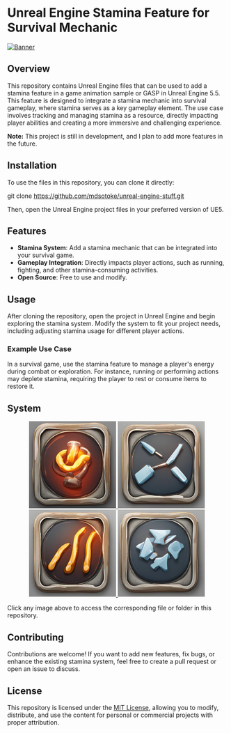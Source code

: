 # Unreal Engine Stamina Feature for Survival Mechanic  

[![Banner](https://i.postimg.cc/GtgdSj2Z/stats.jpg)](https://postimg.cc/0KSTzD7f)

## Overview  
This repository contains Unreal Engine files that can be used to add a stamina feature in a game animation sample or GASP in Unreal Engine 5.5. This feature is designed to integrate a stamina mechanic into survival gameplay, where stamina serves as a key gameplay element. The use case involves tracking and managing stamina as a resource, directly impacting player abilities and creating a more immersive and challenging experience.  

**Note:** This project is still in development, and I plan to add more features in the future.  

## Installation  
To use the files in this repository, you can clone it directly:

git clone https://github.com/mdsotoke/unreal-engine-stuff.git


Then, open the Unreal Engine project files in your preferred version of UE5.

## Features  
- **Stamina System**: Add a stamina mechanic that can be integrated into your survival game.
- **Gameplay Integration**: Directly impacts player actions, such as running, fighting, and other stamina-consuming activities.
- **Open Source**: Free to use and modify.

## Usage  
After cloning the repository, open the project in Unreal Engine and begin exploring the stamina system. Modify the system to fit your project needs, including adjusting stamina usage for different player actions.

### Example Use Case  
In a survival game, use the stamina feature to manage a player's energy during combat or exploration. For instance, running or performing actions may deplete stamina, requiring the player to rest or consume items to restore it.

## System  
<p align="center">
  <!-- tulisan href= itu untuk menaruh link hyperlink dari images -->
  <a href="https://github.com/mdsotoke/unreal-engine-stuff/blob/main/images/health.jpg"> 
    <img src="https://github.com/mdsotoke/unreal-engine-stuff/blob/main/images/health.jpg" alt="Health" width="200" />
  </a>
  <a href="https://github.com/mdsotoke/unreal-engine-stuff/blob/main/images/stamina.jpg">
    <img src="https://github.com/mdsotoke/unreal-engine-stuff/blob/main/images/stamina.jpg" alt="Stamina" width="200" />
  </a>
  <a href="https://github.com/mdsotoke/unreal-engine-stuff/blob/main/images/starvation.jpg">
    <img src="https://github.com/mdsotoke/unreal-engine-stuff/blob/main/images/starvation.jpg" alt="Starvation" width="200" />
  </a>
  <a href="https://github.com/mdsotoke/unreal-engine-stuff/blob/main/images/energy.jpg">
    <img src="https://github.com/mdsotoke/unreal-engine-stuff/blob/main/images/energy.jpg" alt="Energy" width="200" />
  </a>
</p>

Click any image above to access the corresponding file or folder in this repository.

## Contributing  
Contributions are welcome! If you want to add new features, fix bugs, or enhance the existing stamina system, feel free to create a pull request or open an issue to discuss.

## License  
This repository is licensed under the [MIT License](LICENSE), allowing you to modify, distribute, and use the content for personal or commercial projects with proper attribution.
